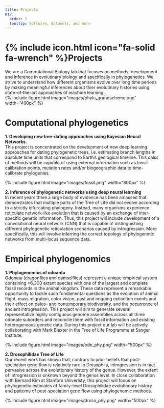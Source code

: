 ```yaml
---
title: Projects
nav:
  order: 1
  tooltip: Software, datasets, and more
---
```


# {% include icon.html icon="fa-solid fa-wrench" %}Projects

We are a Computational Biology lab that focuses on methods' development and inference in evolutinary biology and specifically in phylogenetics. We strive to understand how different organisms evolve over long time periods by making meaningful inferences about thier evolutinary histories using state-of-the-art approaches of machine learning.     
{%
  include figure.html
  image="images/phylo_grandscheme.png"
  width="400px"
%}

# Computational phylogenetics
**1. Developing new tree-dating approaches using Bayesian Neural Networks.** \
This project is concentrated on the development of new deep learning approaches for dating phylogenetic trees, i.e. estimating branch lengths in absolute time units that correspond to Earth’s geological timeline. This calss of methods will be capable of using external information such as fossil calibration points, mutation rates and/or biogeographic data to time-calibrate phylogenies.

{%
  include figure.html
  image="images/fossil.png"
  width="800px"
%}

**2. Inference of phylogenetic networks using deep neural learning** \
In recent years there a large body of evidence has been amassed that demonstrates that multiple parts of the Tree of Life did not evolve according to a strictly bifurcating phylogeny. Instead, many organisms experience reticulate network-like evolution that is caused by an exchange of inter-specific genetic information. Thus, this project will include development of a convolutional neural network (CNN) that is capable of distinguishing different phylogenetic reticulation scenarios caused by introgression. More specifically, this will involve inferring the correct topology of phylogenetic networks from multi-locus sequence data.

# Empirical phylogenomics 
**1. Phylogenomics of odoanta** \
Odonata (dragonflies and damselflies) represent a unique empirical system containing >6,300 extant species with one of the largest and complete fossil records in the animal kingdom. These data represent a remarkable opportunity to tackle such fundamental questions as the evolution of animal flight, mass migration, color vision, past and ongoing extinction events and their effect on paleo- and contemporary biodiversity, and the occurrence of ancient introgression. This project will aim to generate several representative highly contiguous genome assemblies across all three odonate suborders and reconcile them with fossil information and existing heterogeneous genetic data. During this project our lab will be actively collaborating with Mark Blaxter in the Tree of Life Programme at Sanger Institute.

{%
  include figure.html
  image="images/odo_phy.png"
  width="500px"
%}

**2. Drosophilidae Tree of Life** \
Our recent work has shown that, contrary to prior beliefs that post-speciation gene flow is relatively rare in Drosophila, introgression is in fact pervasive across the evolutionary history of the genus. However, the extent of introgression is unknown beyond the genus level. In close collaboration with Bernard Kim at Stanford Univeristy, this project will focus on phylogenetic estimates of family-level Drosophilidae evolutionary history and patterns of post-speciation gene flow using phylogenomic methods. 

{%
  include figure.html
  image="images/droso_phy.png"
  width="500px"
%}



